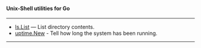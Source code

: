 #### Unix-Shell utilities for Go

---

- [ls.List](./ls/ls.go) — List directory contents.
- [uptime.New](/uptime/uptime.go) -  Tell how long the system has been running.

---


